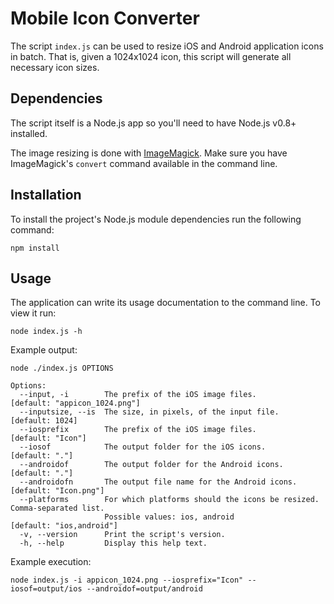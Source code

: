 # Mobile Icon Converter

The script `index.js` can be used to resize iOS and Android application icons in batch. That is, given a 1024x1024 icon, this script will generate all necessary icon sizes.

## Dependencies

The script itself is a Node.js app so you'll need to have Node.js v0.8+ installed.

The image resizing is done with [ImageMagick](http://www.imagemagick.org/). Make sure you have ImageMagick's `convert` command available in the command line.

## Installation

To install the project's Node.js module dependencies run the following command:

    npm install

## Usage

The application can write its usage documentation to the command line. To view it run:

    node index.js -h

Example output:

    node ./index.js OPTIONS

    Options:
      --input, -i        The prefix of the iOS image files.                [default: "appicon_1024.png"]
      --inputsize, --is  The size, in pixels, of the input file.                         [default: 1024]
      --iosprefix        The prefix of the iOS image files.                            [default: "Icon"]
      --iosof            The output folder for the iOS icons.                             [default: "."]
      --androidof        The output folder for the Android icons.                         [default: "."]
      --androidofn       The output file name for the Android icons.               [default: "Icon.png"]
      --platforms        For which platforms should the icons be resized. Comma-separated list.
                         Possible values: ios, android                          [default: "ios,android"]
      -v, --version      Print the script's version.                                                    
      -h, --help         Display this help text.

Example execution:

    node index.js -i appicon_1024.png --iosprefix="Icon" --iosof=output/ios --androidof=output/android
